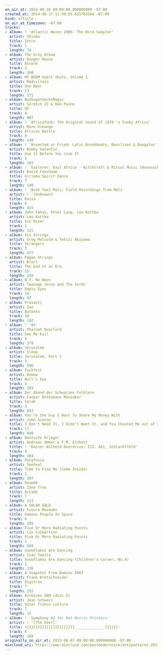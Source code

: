 ```yaml
---
on_air_at: 2014-08-20 09:00:00.000000000 -07:00
created_at: 2014-08-17 11:59:55.625763564 -07:00
kind: article
on_air_at_timezone: -07:00
tracks:
- album: ! 'Atlantic Waves 2006: The Wire Sampler'
  artist: Shlomo
  title: Intro
  track: 1
  length: 74
- album: The Grey Album
  artist: Danger Mouse
  title: Encore
  track: 3
  length: 160
- album: MF DOOM Guest Shots, Volume 1
  artist: Madvillain
  title: One Beer
  track: 13
  length: 171
- album: BudSugarDecksMagic
  artist: Scratch 22 & Dan Paine
  title: OF
  track: 4
  length: 807
- album: ! 'Africafunk: The Original Sound of 1970''s Funky Africa'
  artist: Manu Dibango
  title: African Battle
  track: 4
  length: 148
- album: ! 'Broasted or Fried: Latin Breakbeats, Basslines & Boogaloo'
  artist: Bobby Valentín
  title: Use It Before You Lose It
  track: 1
  length: 183
- album: ! 'Explorer: East Africa - Witchcraft & Ritual Music [Nonesuch]'
  artist: David Fanshawe
  title: Giriama Spirit Dance
  track: 7
  length: 140
- album: ! 'Bush Taxi Mali: Field Recordings from Mali'
  artist: ! '[Unknown]'
  title: Kaita
  track: 9
  length: 415
- album: John Fahey, Peter Lang, Leo Kottke
  artist: Leo Kottke
  title: Ice Miner
  track: 2
  length: 115
- album: Six Strings
  artist: Greg Malcolm & Tetuzi Akiyama
  title: Strangers
  track: 3
  length: 477
- album: Pagan Strings
  artist: Blurt
  title: The End of an Era
  track: 15
  length: 234
- album: N.Y. No Wave
  artist: Teenage Jesus and The Jerks
  title: Empty Eyes
  track: 14
  length: 97
- album: Prasasti
  artist: Zoo
  title: Natonto
  track: 10
  length: 142
- album: ! '#4'
  artist: Pharaoh Overlord
  title: See Me Evil
  track: 4
  length: 379
- album: Jerusalem
  artist: Sleep
  title: Jerusalem, Part 2
  track: 2
  length: 506
- album: Fuckfest
  artist: Oxbow
  title: Bull's Eye
  track: 4
  length: 243
- album: Der Abend der Schwarzen Folklore
  artist: Caspar Brötzmann Massaker
  title: Sarah
  track: 3
  length: 643
- album: You're the Guy I Want to Share My Money With
  artist: John Giorno
  title: I Don't Need It, I Didn't Want It, and You Cheated Me out of It
  track: 17
  length: 640
- album: Deutsche Krieger
  artist: Andreas Ammer & F.M. Einheit
  title: ! 'Kaiser Wilhelm Overdrive: III. Akt, Schlachtfeld'
  track: 4
  length: 304
- album: Polyfusia
  artist: Seefeel
  title: Time to Find Me (Come Inside)
  track: 2
  length: 307
- album: Room40
  artist: Zane Trow
  title: Arcade
  track: 7
  length: 113
- album: A SOLAR GOLD
  artist: Future Museums
  title: Famous People In Space
  track: 6
  length: 195
- album: Five Or More Radiating Points
  artist: Lin Culbertson
  title: Five Or More Radiating Points
  track: 1
  length: 269
- album: Snowflakes Are Dancing
  artist: Isao Tomita
  title: Snowflakes Are Dancing (Children's Corner, No.4)
  track: 1
  length: 136
- album: A Snapshot From Domino 2007
  artist: Frank Bretschneider
  title: Digitron
  track: 7
  length: 252
- album: Archives GRM (disc 5)
  artist: Jean Schwarz
  title: Sonal france culture
  track: 7
  length: 17
- album: ! 'Symphony #2 for Dot Matrix Printers'
  artist: ! '[The User]'
  title: +}}}}}}}}}}}}}}}}}}}}}}______________}}}}}}-
  track: 6
  length: 189
originally_on_air_at: 2013-08-07 09:00:00.000000000 -07:00
mixcloud_uri: https://www.mixcloud.com/postmoderncore/antipatterns-2013-08-07/
---
```

